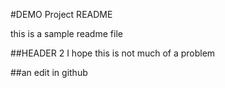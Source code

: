 #DEMO Project README

this is a sample readme file

##HEADER 2
I hope this is not much of a problem

##an edit in github

